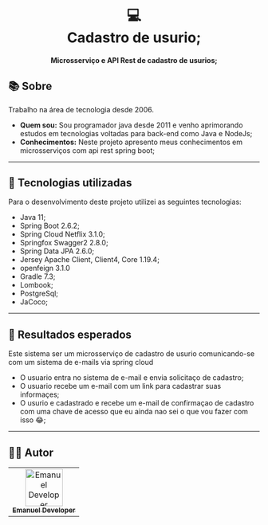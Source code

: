 <h1 align="center">
  💻<br>Cadastro de usurio;
</h1>

<h4 align="center">
  Microsserviço e API Rest de cadastro de usurios;
</h4>

[//]: # (![Resultado final do projeto]&#40;assets/image/preview.png&#41;)


## 📚 Sobre
Trabalho na área de tecnologia desde 2006.

- **Quem sou:** Sou programador java desde 2011 e venho aprimorando estudos em tecnologias voltadas para back-end como Java e NodeJs;
- **Conhecimentos:** Neste projeto apresento meus conhecimentos em microsserviços com api rest  spring boot;

---

## 💼 Tecnologias utilizadas
Para o desenvolvimento deste projeto utilizei as seguintes tecnologias:

- Java 11;
- Spring Boot 2.6.2;
- Spring Cloud Netflix 3.1.0;
- Springfox Swagger2 2.8.0;
- Spring Data JPA 2.6.0;
- Jersey Apache Client, Client4, Core 1.19.4;
- openfeign 3.1.0
- Gradle 7.3;
- Lombook;
- PostgreSql;
- JaCoco;

---

## 💼 Resultados esperados
Este sistema ser um microsserviço de cadastro de usurio comunicando-se 
com um sistema de e-mails via spring cloud

- O usuario entra no sistema de e-mail e envia solicitaço de cadastro;
- O usuario recebe um e-mail com um link para cadastrar suas informaçes;
- O usurio e cadastrado e recebe um e-mail de confirmaçao de cadastro com uma chave de acesso que eu ainda nao sei o que vou fazer com isso 😂;

---

## 👨‍💻 Autor <br>
<table>
  <tr>
    <td align="center">
      <a href="https://github.com/emanueldeveloper82">
        <img src="https://avatars3.githubusercontent.com/u/31600150?s=460&v=4" width="75px;" alt="Emanuel Developer"/>
        <br/>
        <sub>
          <b>Emanuel Developer</b>
        </sub>
      </a>
    </td>
  </tr>
</table>

